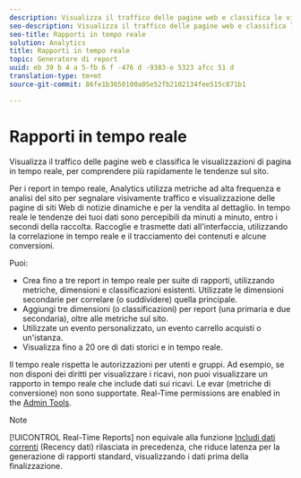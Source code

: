 ```yaml
---
description: Visualizza il traffico delle pagine web e classifica le visualizzazioni di pagina in tempo reale, per comprendere più rapidamente le tendenze sul sito.
seo-description: Visualizza il traffico delle pagine web e classifica le visualizzazioni di pagina in tempo reale, per comprendere più rapidamente le tendenze sul sito.
seo-title: Rapporti in tempo reale
solution: Analytics
title: Rapporti in tempo reale
topic: Generatore di report
uuid: eb 39 b 4 a 5-fb 6 f -476 d -9383-e 5323 afcc 51 d
translation-type: tm+mt
source-git-commit: 86fe1b3650100a05e52fb2102134fee515c871b1

---
```



# Rapporti in tempo reale

Visualizza il traffico delle pagine web e classifica le visualizzazioni di pagina in tempo reale, per comprendere più rapidamente le tendenze sul sito.

Per i report in tempo reale, Analytics utilizza metriche ad alta frequenza e analisi del sito per segnalare visivamente traffico e visualizzazione delle pagine di siti Web di notizie dinamiche e per la vendita al dettaglio. In tempo reale le tendenze dei tuoi dati sono percepibili da minuti a minuto, entro i secondi della raccolta. Raccoglie e trasmette dati all'interfaccia, utilizzando la correlazione in tempo reale e il tracciamento dei contenuti e alcune conversioni.

Puoi:

* Crea fino a tre report in tempo reale per suite di rapporti, utilizzando metriche, dimensioni e classificazioni esistenti. Utilizzate le dimensioni secondarie per correlare (o suddividere) quella principale.
* Aggiungi tre dimensioni (o classificazioni) per report (una primaria e due secondaria), oltre alle metriche sul sito.
* Utilizzate un evento personalizzato, un evento carrello acquisti o un'istanza.
* Visualizza fino a 20 ore di dati storici e in tempo reale.

Il tempo reale rispetta le autorizzazioni per utenti e gruppi. Ad esempio, se non disponi dei diritti per visualizzare i ricavi, non puoi visualizzare un rapporto in tempo reale che include dati sui ricavi. Le evar (metriche di conversione) non sono supportate. Real-Time permissions are enabled in the [Admin Tools](https://marketing.adobe.com/resources/help/en_US/reference/?f=RealTime_Reports_Configuration).

>[!NOTE]
>
>[!UICONTROL Real-Time Reports] non equivale alla funzione [Includi dati correnti](https://marketing.adobe.com/resources/help/en_US/arb/?f=options) (Recency dati) rilasciata in precedenza, che riduce latenza per la generazione di rapporti standard, visualizzando i dati prima della finalizzazione.


